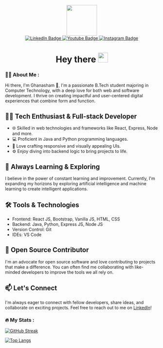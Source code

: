 <div id="header" align="center">
  <img src="https://media.giphy.com/media/M9gbBd9nbDrOTu1Mqx/giphy.gif" width="100"/>
  <div id="badges">
  <a href="https://www.linkedin.com/in/ghansham-irshetti/">
    <img src="https://img.shields.io/badge/LinkedIn-blue?style=for-the-badge&logo=linkedin&logoColor=white" alt="LinkedIn Badge"/>
  </a>
  <a href="https://www.youtube.com/channel/UCgwQpCgIctzeGCkJ88xHRxA">
    <img src="https://img.shields.io/badge/YouTube-red?style=for-the-badge&logo=youtube&logoColor=white" alt="Youtube Badge"/>
  </a>
  <a href="https://www.youtube.com/channel/UCgwQpCgIctzeGCkJ88xHRxA">
    <img src="https://img.shields.io/badge/Instagram-purple?style=for-the-badge&logo=youtube&logoColor=white" alt="Instagram Badge"/>
  </a>
</div>
  <img src="https://komarev.com/ghpvc/?username=Ghanasham200&style=flat-square&color=blue" alt=""/>
<h1>
  Hey there
  <img src="https://media.giphy.com/media/hvRJCLFzcasrR4ia7z/giphy.gif" width="32px"/>
</h1>
</div>


### :woman_technologist: About Me :

Hi there, I'm Ghanasham 👋, I'm a passionate B.Tech student majoring in Computer Technology, with a deep love for both web and software development. I thrive on creating impactful and user-centered digital experiences that combine form and function.

## 👨‍💻 Tech Enthusiast & Full-stack Developer

- 🌐 Skilled in web technologies and frameworks like React, Express, Node and more.
- 💻 Proficient in Java and Python programming languages.
- 🎨 Love crafting responsive and visually appealing UIs.
- ⚙️ Enjoy diving into backend logic to bring projects to life.

## 🚀 Always Learning & Exploring

I believe in the power of constant learning and improvement. Currently, I'm expanding my horizons by exploring artificial intelligence and machine learning to create intelligent applications.

## 🛠️ Tools & Technologies

- Frontend: React JS, Bootstrap, Vanilla JS, HTML, CSS 
- Backend: Java, Python, Express JS, Node JS
- Version Control: Git
- IDEs: VS Code

## 🌟 Open Source Contributor

I'm an advocate for open source software and love contributing to projects that make a difference. You can often find me collaborating with like-minded developers to improve the tools we all rely on.

## 📫 Let's Connect

I'm always eager to connect with fellow developers, share ideas, and collaborate on exciting projects. Feel free to reach out to me on [LinkedIn](https://www.linkedin.com/in/ghansham-irshetti/)!


### :fire: My Stats :
[![GitHub Streak](https://streak-stats.demolab.com?user=Ghanasham2004&theme=highcontrast&date_format=M%20j%5B%2C%20Y%5D&card_width=500)](https://git.io/streak-stats)

[![Top Langs](https://github-readme-stats.vercel.app/api/top-langs/?username=Ghanasham2004&layout=compact&theme=vision-friendly-dark)](https://github.com/anuraghazra/github-readme-stats)

